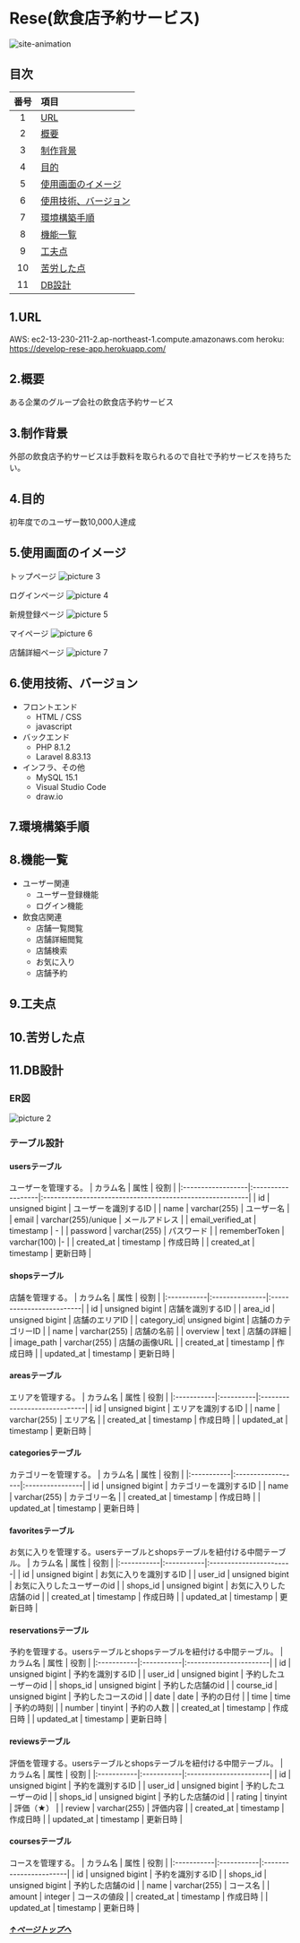 # Rese(飲食店予約サービス)
![site-animation](/src/public/images/readme/Animation.gif)

## 目次
| 番号 | 項目 |
|:-:|:--|
| 1 | [URL](https://github.com/takamasa0719/Rese#1url) |
| 2 | [概要](https://github.com/takamasa0719/Rese#2%E6%A6%82%E8%A6%81) |
| 3 | [制作背景](https://github.com/takamasa0719/Rese#3%E5%88%B6%E4%BD%9C%E8%83%8C%E6%99%AF) |
| 4 | [目的](https://github.com/takamasa0719/Rese#4%E7%9B%AE%E7%9A%84) |
| 5 | [使用画面のイメージ](https://github.com/takamasa0719/Rese#5%E4%BD%BF%E7%94%A8%E7%94%BB%E9%9D%A2%E3%81%AE%E3%82%A4%E3%83%A1%E3%83%BC%E3%82%B8) |
| 6 | [使用技術、バージョン](https://github.com/takamasa0719/Rese#6%E4%BD%BF%E7%94%A8%E6%8A%80%E8%A1%93%E3%83%90%E3%83%BC%E3%82%B8%E3%83%A7%E3%83%B3) |
| 7 | [環境構築手順](https://github.com/takamasa0719/Rese#7%E7%92%B0%E5%A2%83%E6%A7%8B%E7%AF%89%E6%89%8B%E9%A0%86) |
| 8 | [機能一覧](https://github.com/takamasa0719/Rese#8%E6%A9%9F%E8%83%BD%E4%B8%80%E8%A6%A7) |
| 9 | [工夫点](https://github.com/takamasa0719/Rese#9%E5%B7%A5%E5%A4%AB%E7%82%B9) |
| 10 | [苦労した点](https://github.com/takamasa0719/Rese#10%E8%8B%A6%E5%8A%B4%E3%81%97%E3%81%9F%E7%82%B9) |
| 11 | [DB設計](https://github.com/takamasa0719/Rese#11db%E8%A8%AD%E8%A8%88) |

## 1.URL

AWS: ec2-13-230-211-2.ap-northeast-1.compute.amazonaws.com
heroku: https://develop-rese-app.herokuapp.com/

## 2.概要
ある企業のグループ会社の飲食店予約サービス

## 3.制作背景
外部の飲食店予約サービスは手数料を取られるので自社で予約サービスを持ちたい。

## 4.目的
初年度でのユーザー数10,000人達成

## 5.使用画面のイメージ
トップページ
![picture 3](../images/c4d7c4484958b3d24d66ecfed5f1843eecfc9932e1be031c8601d23f7f3a9354.png)  

ログインページ
![picture 4](../images/9b878768f81c73b10c1f27a10ae5b908c23b9ccfd3d016593c35b5b2041504dc.png)  

新規登録ページ
![picture 5](../images/9c309c26cf7025a75abd39a33bce777bf13ca90d2cb2325c33b7267d2b897a50.png)  

マイページ
![picture 6](../images/dce00cc15f3b0c0743b5f2faa0fc27356885c15271329ab15c7fc1e725650bd9.png)  

店舗詳細ページ
![picture 7](../images/9ea9ebfe92f977da0d4f7a96fd88385e3aa888388478d941150ec617354d4225.png)  



## 6.使用技術、バージョン
- フロントエンド
    - HTML / CSS
    - javascript
- バックエンド
    - PHP 8.1.2
    - Laravel 8.83.13
- インフラ、その他
    - MySQL 15.1
    - Visual Studio Code
    - draw.io

## 7.環境構築手順


## 8.機能一覧
- ユーザー関連
    - ユーザー登録機能
    - ログイン機能
- 飲食店関連
    - 店舗一覧閲覧
    - 店舗詳細閲覧
    - 店舗検索
    - お気に入り
    - 店舗予約

## 9.工夫点


## 10.苦労した点


## 11.DB設計
### ER図
![picture 2](../images/e4d98a482eb180a5329f7b9a8335c4a23b05b926d42ebad7d9a965883905bc89.png)  


### テーブル設計
#### usersテーブル
ユーザーを管理する。
| カラム名           | 属性              | 役割                                                      |
|:------------------|:------------------|:---------------------------------------------------------|
| id                | unsigned bigint               | ユーザーを識別するID                                      |
| name              | varchar(255)             | ユーザー名                                                |
| email             | varchar(255)/unique | メールアドレス                                            |
| email_verified_at | timestamp         | -                                                        |
| password          | varchar(255)             | パスワード                                                |
| rememberToken     | varchar(100)             |-                                                           |
| created_at        | timestamp         | 作成日時                                                  |
| created_at        | timestamp         | 更新日時                                                  |
#### shopsテーブル
店舗を管理する。
| カラム名    | 属性           | 役割                      |
|:-----------|:---------------|:-------------------------|
| id         | unsigned bigint            | 店舗を識別するID          |
| area_id    | unsigned bigint            | 店舗のエリアID               |
| category_id| unsigned bigint            | 店舗のカテゴリーID          |
| name       | varchar(255)          | 店舗の名前                |
| overview   | text          | 店舗の詳細                |
| image_path | varchar(255)          | 店舗の画像URL             |
| created_at | timestamp      | 作成日時                  |
| updated_at | timestamp      | 更新日時                  |
#### areasテーブル
エリアを管理する。
| カラム名   | 属性       | 役割                          |
|:-----------|:----------|:-----------------------------|
| id         | unsigned bigint       | エリアを識別するID            |
| name       | varchar(255)     | エリア名                      |
| created_at | timestamp | 作成日時                      |
| updated_at | timestamp | 更新日時                      |
#### categoriesテーブル
カテゴリーを管理する。
| カラム名    | 属性              | 役割             |
|:-----------|:------------------|:----------------|
| id         | unsigned bigint               | カテゴリーを識別するID |
| name       | varchar(255)             | カテゴリー名          |
| created_at | timestamp         | 作成日時         |
| updated_at | timestamp         | 更新日時         |
#### favoritesテーブル
お気に入りを管理する。usersテーブルとshopsテーブルを紐付ける中間テーブル。
| カラム名    | 属性       | 役割                   |
|:-----------|:-----------|:-----------------------|
| id         | unsigned bigint       | お気に入りを識別するID |
| user_id    | unsigned bigint       | お気に入りしたユーザーのid |
| shops_id   | unsigned bigint       | お気に入りした店舗のid |
| created_at | timestamp | 作成日時                |
| updated_at | timestamp | 更新日時                |
#### reservationsテーブル
予約を管理する。usersテーブルとshopsテーブルを紐付ける中間テーブル。
| カラム名    | 属性       | 役割                   |
|:-----------|:-----------|:-----------------------|
| id         | unsigned bigint       | 予約を識別するID        |
| user_id    | unsigned bigint       | 予約したユーザーのid    |
| shops_id   | unsigned bigint       | 予約した店舗のid        |
| course_id  | unsigned bigint       | 予約したコースのid      |
| date       | date       | 予約の日付              |
| time       | time       | 予約の時刻              |
| number     | tinyint       | 予約の人数              |
| created_at | timestamp | 作成日時                |
| updated_at | timestamp | 更新日時                |
#### reviewsテーブル
評価を管理する。usersテーブルとshopsテーブルを紐付ける中間テーブル。
| カラム名    | 属性       | 役割                   |
|:-----------|:-----------|:-----------------------|
| id         | unsigned bigint       | 予約を識別するID        |
| user_id    | unsigned bigint       | 予約したユーザーのid    |
| shops_id   | unsigned bigint       | 予約した店舗のid        |
| rating      | tinyint            | 評価（★）              |
| review       | varchar(255)       | 評価内容             |
| created_at | timestamp | 作成日時                |
| updated_at | timestamp | 更新日時                |
#### coursesテーブル
コースを管理する。
| カラム名    | 属性       | 役割                   |
|:-----------|:-----------|:-----------------------|
| id         | unsigned bigint       | 予約を識別するID        |
| shops_id   | unsigned bigint       | 予約した店舗のid        |
| name      | varchar(255)            | コース名              |
| amount       | integer       | コースの値段             |
| created_at | timestamp | 作成日時                |
| updated_at | timestamp | 更新日時                |

##### [↑ページトップへ](https://github.com/takamasa0719/Rese)